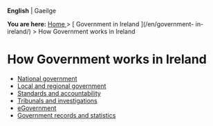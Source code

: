 **English** |  Gaeilge 

**You are here:** [ Home ](/en/) > [ Government in Ireland ](/en/government-
in-ireland/) > How Government works in Ireland

#  How Government works in Ireland

  * [ National government ](/en/government-in-ireland/how-government-works/national-government/)
  * [ Local and regional government ](/en/government-in-ireland/how-government-works/local-and-regional-government/)
  * [ Standards and accountability ](/en/government-in-ireland/how-government-works/standards-and-accountability/)
  * [ Tribunals and investigations ](/en/government-in-ireland/how-government-works/tribunals-and-investigations/)
  * [ eGovernment ](/en/government-in-ireland/how-government-works/egovernment/)
  * [ Government records and statistics ](/en/government-in-ireland/how-government-works/government-records-and-statistics/)
